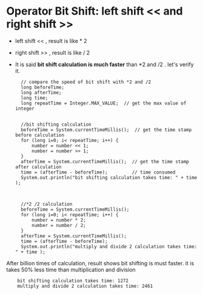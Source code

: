 # Operator Bit Shift: left shift << and right shift >>
- left shift << , result is like * 2
- right shift >> , result is like / 2
- It is said **bit shift calculation is much faster** than *2 and /2 . let's verify it.

		// compare the speed of bit shift with *2 and /2
		long beforeTime;
		long afterTime;
		long time;
		long repeatTime = Integer.MAX_VALUE;  // get the max value of integer
		
		
		//bit shifting calculation
		beforeTime = System.currentTimeMillis();  // get the time stamp before calculation
		for (long i=0; i< repeatTime; i++) {
			number = number << 1;
			number = number >> 1;
		}
		afterTime = System.currentTimeMillis();  // get the time stamp after calculation
		time = (afterTime - beforeTime);         // time consumed
		System.out.println("bit shifting calculation takes time: " + time );
		
		
		
		//*2 /2 calculation
		beforeTime = System.currentTimeMillis(); 
		for (long i=0; i< repeatTime; i++) {
			number = number * 2;
			number = number / 2;
		}
		afterTime = System.currentTimeMillis();
		time = (afterTime - beforeTime);
		System.out.println("multiply and divide 2 calculation takes time: " + time );
		
		
After billion times of calculation, result shows bit shifting is must faster. it is takes 50% less time than multiplication and division

		bit shifting calculation takes time: 1272
		multiply and divide 2 calculation takes time: 2461	